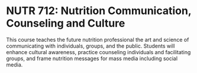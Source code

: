 # NUTR 712: Nutrition Communication, Counseling and Culture

This course teaches the future nutrition professional the art and science of communicating with individuals, groups, and the public. Students will enhance cultural awareness, practice counseling individuals and facilitating groups, and frame nutrition messages for mass media including social media.